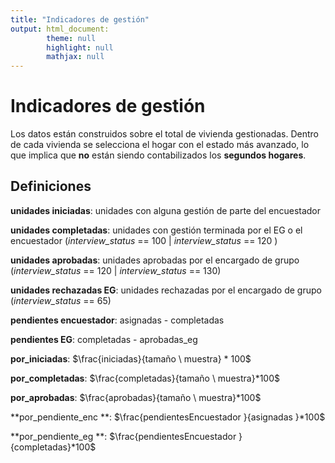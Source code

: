 ```yaml
---
title: "Indicadores de gestión"
output: html_document:
        theme: null
        highlight: null
        mathjax: null
---
```

# Indicadores de gestión

Los datos están construidos sobre el total de vivienda gestionadas. Dentro de cada vivienda se selecciona el hogar con el estado más avanzado, lo que implica que **no** están siendo contabilizados los **segundos hogares**.  

## Definiciones

**unidades iniciadas**: unidades con alguna gestión de parte del encuestador 

**unidades completadas**: unidades con gestión terminada por el EG o el encuestador (*interview_status* == 100 | *interview_status* == 120 )

**unidades aprobadas**: unidades aprobadas por el encargado de grupo (*interview_status* == 120 | *interview_status* == 130)

**unidades rechazadas EG**: unidades rechazadas por el encargado de grupo (*interview_status* == 65)

**pendientes encuestador**: asignadas - completadas

**pendientes EG**: completadas - aprobadas_eg

**por_iniciadas**: $\frac{iniciadas}{tamaño \ muestra} * 100$

**por_completadas**: $\frac{completadas}{tamaño \ muestra}*100$

**por_aprobadas**: $\frac{aprobadas}{tamaño \ muestra}*100$

**por_pendiente_enc **: $\frac{pendientesEncuestador }{asignadas }*100$

**por_pendiente_eg **: $\frac{pendientesEncuestador }{completadas}*100$
